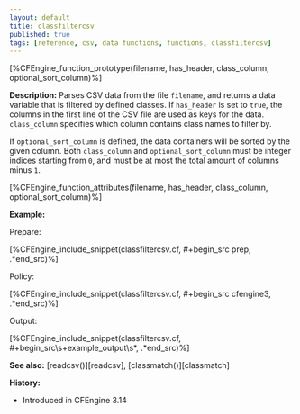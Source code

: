 ```yaml
---
layout: default
title: classfiltercsv
published: true
tags: [reference, csv, data functions, functions, classfiltercsv]
---
```


[%CFEngine_function_prototype(filename, has_header, class_column, optional_sort_column)%]

**Description:**
Parses CSV data from the file `filename`, and returns a data variable that is
filtered by defined classes. If `has_header` is set to `true`, the columns in
the first line of the CSV file are used as keys for the data. `class_column`
specifies which column contains class names to filter by.

If `optional_sort_column` is defined, the data containers will be sorted by the
given column. Both `class_column` and `optional_sort_column` must be integer
indices starting from `0`, and must be at most the total amount of columns
minus `1`.

[%CFEngine_function_attributes(filename, has_header, class_column, optional_sort_column)%]

**Example:**

Prepare:

[%CFEngine_include_snippet(classfiltercsv.cf, #\+begin_src prep, .*end_src)%]

Policy:

[%CFEngine_include_snippet(classfiltercsv.cf, #\+begin_src cfengine3, .*end_src)%]

Output:

[%CFEngine_include_snippet(classfiltercsv.cf, #\+begin_src\s+example_output\s*, .*end_src)%]


**See also:** [readcsv()][readcsv], [classmatch()][classmatch]

**History:**

- Introduced in CFEngine 3.14
